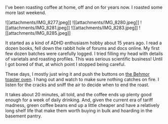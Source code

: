
I've been roasting coffee at home, off and on for years now. I roasted some more last weekend.

<!--more-->

<image-gallery>
![[attachments/IMG_8277.jpeg]]
![[attachments/IMG_8280.jpeg]]
![[attachments/IMG_8281.jpeg]]
![[attachments/IMG_8283.jpeg]]
![[attachments/IMG_8285.jpeg]]
</image-gallery>

It started as a kind of ADHD enthusiasm hobby about 15 years ago. I read a dozen books, fell down the rabbit hole of forums and docs online. My first few dozen batches were carefully logged. I tried filling my head with details of varietals and roasting profiles. This was serious scientific business! Until I got bored of that, at which point I stopped being careful.

These days, I mostly just wing it and push the buttons on [the Behmor toaster oven](https://www.sweetmarias.com/behmor-2000ab-plus-roaster.html). I hang out and watch to make sure nothing catches on fire. I listen for the cracks and sniff the air to decide when to end the roast.

It takes about 20 minutes, all told, and the coffee ends up plenty good enough for a week of daily drinking. And, given the current era of tariff madness, green coffee beans end up a little cheaper and have a relatively long shelf life that make them worth buying in bulk and hoarding in the basement pantry.